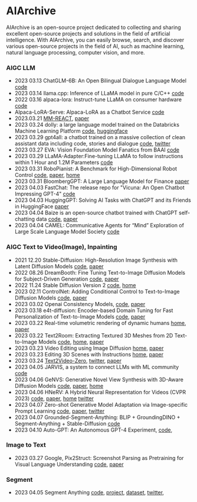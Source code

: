 # AIArchive
AIArchive is an open-source project dedicated to collecting and sharing excellent open-source projects and solutions in the field of artificial intelligence. With AIArchive, you can easily browse, search, and discover various open-source projects in the field of AI, such as machine learning, natural language processing, computer vision, and more.

### AIGC LLM

- 2023 03.13 ChatGLM-6B: An Open Bilingual Dialogue Language Model [code](https://github.com/THUDM/ChatGLM-6B)
- 2023 03.14 llama.cpp: Inference of LLaMA model in pure C/C++ [code](https://github.com/ggerganov/llama.cpp)
- 2022 03.16 alpaca-lora: Instruct-tune LLaMA on consumer hardware [code](https://github.com/tloen/alpaca-lora)
- Alpaca-LoRA-Serve: Alpaca-LoRA as a Chatbot Service [code](https://github.com/deep-diver/Alpaca-LoRA-Serve)
- 2023.03.21 [MM-REACT](https://github.com/microsoft/MM-REACT), [paper](https://arxiv.org/abs/2303.11381)
- 2023 03.24 dolly: a large language model trained on the Databricks Machine Learning Platform [code](https://github.com/databrickslabs/dolly), [huggingface](https://huggingface.co/databricks/dolly-v2-12b)
- 2023 03.29 gpt4all: a chatbot trained on a massive collection of clean assistant data including code, stories and dialogue [code](https://github.com/nomic-ai/gpt4all), [twitter](https://twitter.com/omarsar0/status/1640858425381855232)
- 2023 03.27 EVA: Vision Foundation Model Fanatics from BAAI [code](https://github.com/baaivision/EVA)
- 2023 03.29 LLaMA-Adapter:Fine-tuning LLaMA to follow instructions within 1 Hour and 1.2M Parameters [code](https://github.com/ZrrSkywalker/LLaMA-Adapter)
- 2023 03.31 RoboPianist: A Benchmark for High-Dimensional Robot Control [code](https://github.com/google-research/robopianist), [paper](https://kzakka.com/robopianist/robopianist.pdf), [home](https://kzakka.com/robopianist/)
- 2023 03.31 BloombergGPT: A Large Language Model for Finance [paper](https://arxiv.org/abs/2303.17564)
- 2023 04.03 FastChat: The release repo for "Vicuna: An Open Chatbot Impressing GPT-4" [code](https://github.com/lm-sys/FastChat)
- 2023 04.03 HuggingGPT: Solving AI Tasks with ChatGPT and its Friends in HuggingFace [paper](https://arxiv.org/abs/2303.17580)
- 2023 04.04 Baize is an open-source chatbot trained with ChatGPT self-chatting data [code](https://github.com/project-baize/baize), [paper](https://arxiv.org/abs/2304.01196)
- 2023 04.04 CAMEL: Communicative Agents for “Mind” Exploration of Large Scale Language Model Society [code](https://github.com/lightaime/camel)



### AIGC Text to Video(Image), Inpainting

- 2021 12.20 Stable-Diffusion: High-Resolution Image Synthesis with Latent Diffusion Models [code](https://github.com/CompVis/stable-diffusion), [paper](https://ommer-lab.com/research/latent-diffusion-models/)
- 2022 08.26 DreamBooth: Fine Tuning Text-to-Image Diffusion Models for Subject-Driven Generation [code](https://github.com/XavierXiao/Dreambooth-Stable-Diffusion), [paper](https://arxiv.org/abs/2208.12242)
- 2022 11.24 Stable Diffusion Version 2 [code](https://github.com/Stability-AI/stablediffusion), [home](https://huggingface.co/stabilityai/stable-diffusion-2-1)
- 2023 02.11 ControlNet: Adding Conditional Control to Text-to-Image Diffusion Models [code](https://github.com/lllyasviel/ControlNet), [paper](https://arxiv.org/abs/2302.05543)
- 2023 03.02 Openai Consistency Models, [code](https://github.com/openai/consistency_models), [paper](https://arxiv.org/abs/2303.01469)
- 2023 03.18 e4t-diffusion: Encoder-based Domain Tuning for Fast Personalization of Text-to-Image Models [code](https://github.com/mkshing/e4t-diffusion), [paper](https://arxiv.org/abs/2302.12228)
- 2023 03.22 Real-time volumetric rendering of dynamic humans  [home](https://real-time-humans.github.io/), [paper](https://arxiv.org/abs/2303.11898)
-  2023 03.22 Text2Room: Extracting Textured 3D Meshes from 2D Text-to-Image Models [code](https://github.com/lukasHoel/text2room), [home](https://lukashoel.github.io/text-to-room/), [paper](https://arxiv.org/abs/2303.11989)
- 2023 03.23 Video Editing using Image Diffusion [home](https://duyguceylan.github.io/pix2video.github.io/), [paper](https://arxiv.org/abs/2303.12688)
- 2023 03.23 Editing 3D Scenes with Instructions [home](https://instruct-nerf2nerf.github.io/), [paper](https://arxiv.org/abs/2303.12789)
- 2023 03.24 [Text2Video-Zero](https://github.com/Picsart-AI-Research/Text2Video-Zero), [twitter](https://twitter.com/_akhaliq/status/1639062868850266112), [paper](https://arxiv.org/abs/2303.13439)
- 2023 04.05 JARVIS, a system to connect LLMs with ML community [code](https://github.com/microsoft/JARVIS)
- 2023 04.06 GeNVS: Generative Novel View Synthesis with
3D-Aware Diffusion Models [code](https://github.com/NVlabs/genvs), [paper](https://arxiv.org/abs/2304.02602), [home](https://nvlabs.github.io/genvs/)
- 2023 04.06 HNeRV: A Hybrid Neural Representation for Videos (CVPR 2023) [code](https://github.com/haochen-rye/HNeRV), [paper](https://arxiv.org/abs/2304.02633), [home](https://haochen-rye.github.io/HNeRV/) [twitter](https://twitter.com/_akhaliq/status/1643815982283083777)
- 2023 04.07 Zero-shot Generative Model Adaptation via Image-specific Prompt Learning [code](https://github.com/Picsart-AI-Research/IPL-Zero-Shot-Generative-Model-Adaptation), [paper](https://arxiv.org/abs/2304.03119), [twitter](https://twitter.com/_akhaliq/status/1644139215007932416)
- 2023 04.07 Grounded-Segment-Anything: BLIP + GroundingDINO + Segment-Anything + Stable-Diffusion [code](https://github.com/IDEA-Research/Grounded-Segment-Anything)
- 2023 04.10 Auto-GPT: An Autonomous GPT-4 Experiment, [code](https://github.com/torantulino/auto-gpt), 



### Image to Text

- 2023 03.27 Google, Pix2Struct: Screenshot Parsing as Pretraining for Visual Language Understanding [code](https://github.com/google-research/pix2struct), [paper](https://arxiv.org/abs/2210.03347)


### Segment
- 2023 04.05 Segment Anything [code](https://github.com/facebookresearch/segment-anything), [project](https://segment-anything.com/), [dataset](https://segment-anything.com/dataset/index.html), [twitter](https://twitter.com/MetaAI/status/1643599800414380038), 